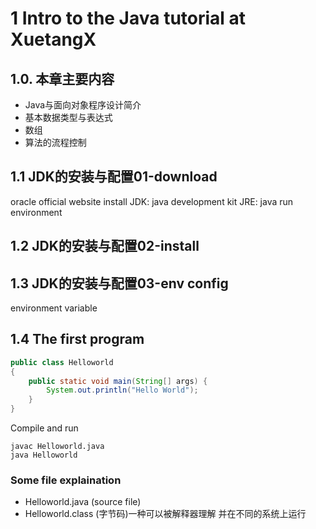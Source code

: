 # 1 Intro to the Java tutorial at XuetangX
## 1.0. 本章主要内容
- Java与面向对象程序设计简介
- 基本数据类型与表达式
- 数组
- 算法的流程控制

## 1.1 JDK的安装与配置01-download
oracle official website install
JDK: java development kit
JRE: java run environment

## 1.2 JDK的安装与配置02-install


## 1.3 JDK的安装与配置03-env config
environment variable

## 1.4 The first program 
```java
public class Helloworld
{
	public static void main(String[] args) {
		System.out.println("Hello World");
	}
}
```
Compile and run
```shell
javac Helloworld.java
java Helloworld
```
### Some file explaination
- Helloworld.java (source file)
- Helloworld.class (字节码)一种可以被解释器理解 并在不同的系统上运行